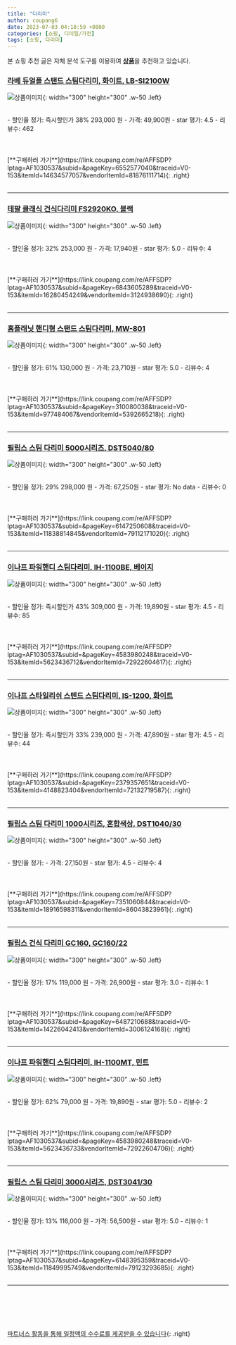 ```yaml
---
title: "다리미"
author: coupang6
date: 2023-07-03 04:18:59 +0800
categories: [쇼핑, 디이털/가전]
tags: [쇼핑, 다리미]
---
```


본 쇼핑 추천 글은 자체 분석 도구를 이용하여 [**상품**](https://link.coupang.com/a/bao1ui)을 추천하고 있습니다.

### [라베 듀얼폴 스탠드 스팀다리미, 화이트, LB-SI2100W](https://link.coupang.com/re/AFFSDP?lptag=AF1030537&subid=&pageKey=6552577040&traceid=V0-153&itemId=14634577057&vendorItemId=81876111714)

![상품이미지](https://thumbnail6.coupangcdn.com/thumbnails/remote/230x230ex/image/rs_quotation_api/nrl1xhlw/fe8a81f460764b22a0a4b043207e6646.jpg){: width="300" height="300" .w-50 .left}


<br>
- 할인율 정가: 즉시할인가 38%  293,000   원
- 가격: 49,900원
- star 평가: 4.5
- 리뷰수: 462
<br>
<br>
<br>
<br>
[**구매하러 가기**](https://link.coupang.com/re/AFFSDP?lptag=AF1030537&subid=&pageKey=6552577040&traceid=V0-153&itemId=14634577057&vendorItemId=81876111714){: .right}
<br>
<br>

---

### [테팔 클래식 건식다리미 FS2920KO, 블랙](https://link.coupang.com/re/AFFSDP?lptag=AF1030537&subid=&pageKey=6843605289&traceid=V0-153&itemId=16280454249&vendorItemId=3124938690)

![상품이미지](https://thumbnail6.coupangcdn.com/thumbnails/remote/230x230ex/image/retail/images/2017/04/11/12/5/e1ce432c-774a-4203-ac03-fc3d43165854.jpg){: width="300" height="300" .w-50 .left}


<br>
- 할인율 정가: 32%  253,000   원
- 가격: 17,940원
- star 평가: 5.0
- 리뷰수: 4
<br>
<br>
<br>
<br>
[**구매하러 가기**](https://link.coupang.com/re/AFFSDP?lptag=AF1030537&subid=&pageKey=6843605289&traceid=V0-153&itemId=16280454249&vendorItemId=3124938690){: .right}
<br>
<br>

---

### [홈플래닛 핸디형 스탠드 스팀다리미, MW-801](https://link.coupang.com/re/AFFSDP?lptag=AF1030537&subid=&pageKey=310080038&traceid=V0-153&itemId=977484067&vendorItemId=5392665218)

![상품이미지](https://thumbnail6.coupangcdn.com/thumbnails/remote/230x230ex/image/retail/images/1055979437804-e0f401c0-510a-4275-bcc1-50b41e7c039c.jpg){: width="300" height="300" .w-50 .left}


<br>
- 할인율 정가: 61%  130,000   원
- 가격: 23,710원
- star 평가: 5.0
- 리뷰수: 4
<br>
<br>
<br>
<br>
[**구매하러 가기**](https://link.coupang.com/re/AFFSDP?lptag=AF1030537&subid=&pageKey=310080038&traceid=V0-153&itemId=977484067&vendorItemId=5392665218){: .right}
<br>
<br>

---

### [필립스 스팀 다리미 5000시리즈, DST5040/80](https://link.coupang.com/re/AFFSDP?lptag=AF1030537&subid=&pageKey=6147250608&traceid=V0-153&itemId=11838814845&vendorItemId=79112171020)

![상품이미지](https://thumbnail7.coupangcdn.com/thumbnails/remote/230x230ex/image/retail/images/1237187685480880-b707c146-2530-4ebb-a606-652e7bd446d6.jpg){: width="300" height="300" .w-50 .left}


<br>
- 할인율 정가: 29%  298,000   원
- 가격: 67,250원
- star 평가: No data
- 리뷰수: 0
<br>
<br>
<br>
<br>
[**구매하러 가기**](https://link.coupang.com/re/AFFSDP?lptag=AF1030537&subid=&pageKey=6147250608&traceid=V0-153&itemId=11838814845&vendorItemId=79112171020){: .right}
<br>
<br>

---

### [이나프 파워핸디 스팀다리미, IH-1100BE, 베이지](https://link.coupang.com/re/AFFSDP?lptag=AF1030537&subid=&pageKey=4583980248&traceid=V0-153&itemId=5623436712&vendorItemId=72922604617)

![상품이미지](https://thumbnail9.coupangcdn.com/thumbnails/remote/230x230ex/image/retail/images/2020/12/10/16/3/99511332-3480-49bc-a70b-3442c033a3f5.jpg){: width="300" height="300" .w-50 .left}


<br>
- 할인율 정가: 즉시할인가 43%  309,000   원
- 가격: 19,890원
- star 평가: 4.5
- 리뷰수: 85
<br>
<br>
<br>
<br>
[**구매하러 가기**](https://link.coupang.com/re/AFFSDP?lptag=AF1030537&subid=&pageKey=4583980248&traceid=V0-153&itemId=5623436712&vendorItemId=72922604617){: .right}
<br>
<br>

---

### [이나프 스타일리쉬 스텐드 스팀다리미, IS-1200, 화이트](https://link.coupang.com/re/AFFSDP?lptag=AF1030537&subid=&pageKey=2379357651&traceid=V0-153&itemId=4148823404&vendorItemId=72132719587)

![상품이미지](https://thumbnail10.coupangcdn.com/thumbnails/remote/230x230ex/image/retail/images/2020/11/10/13/9/ca7c971d-85f3-4c4a-85bd-3e601b4b07a3.jpg){: width="300" height="300" .w-50 .left}


<br>
- 할인율 정가: 즉시할인가 33%  239,000   원
- 가격: 47,890원
- star 평가: 4.5
- 리뷰수: 44
<br>
<br>
<br>
<br>
[**구매하러 가기**](https://link.coupang.com/re/AFFSDP?lptag=AF1030537&subid=&pageKey=2379357651&traceid=V0-153&itemId=4148823404&vendorItemId=72132719587){: .right}
<br>
<br>

---

### [필립스 스팀 다리미 1000시리즈, 혼합색상, DST1040/30](https://link.coupang.com/re/AFFSDP?lptag=AF1030537&subid=&pageKey=7351060844&traceid=V0-153&itemId=18916598311&vendorItemId=86043823961)

![상품이미지](https://thumbnail10.coupangcdn.com/thumbnails/remote/230x230ex/image/retail/images/2787073572509154-1746db7e-a778-410a-a4d8-a605a2547db3.png){: width="300" height="300" .w-50 .left}


<br>
- 할인율 정가: 
- 가격: 27,150원
- star 평가: 4.5
- 리뷰수: 4
<br>
<br>
<br>
<br>
[**구매하러 가기**](https://link.coupang.com/re/AFFSDP?lptag=AF1030537&subid=&pageKey=7351060844&traceid=V0-153&itemId=18916598311&vendorItemId=86043823961){: .right}
<br>
<br>

---

### [필립스 건식 다리미 GC160, GC160/22](https://link.coupang.com/re/AFFSDP?lptag=AF1030537&subid=&pageKey=6487210688&traceid=V0-153&itemId=14226042413&vendorItemId=3006124168)

![상품이미지](https://thumbnail6.coupangcdn.com/thumbnails/remote/230x230ex/image/retail/images/1050298822603483-41bc4417-ff14-4327-9c30-e0988f8c1839.jpg){: width="300" height="300" .w-50 .left}


<br>
- 할인율 정가: 17%  119,000   원
- 가격: 26,900원
- star 평가: 3.0
- 리뷰수: 1
<br>
<br>
<br>
<br>
[**구매하러 가기**](https://link.coupang.com/re/AFFSDP?lptag=AF1030537&subid=&pageKey=6487210688&traceid=V0-153&itemId=14226042413&vendorItemId=3006124168){: .right}
<br>
<br>

---

### [이나프 파워핸디 스팀다리미, IH-1100MT, 민트](https://link.coupang.com/re/AFFSDP?lptag=AF1030537&subid=&pageKey=4583980248&traceid=V0-153&itemId=5623436733&vendorItemId=72922604706)

![상품이미지](https://thumbnail6.coupangcdn.com/thumbnails/remote/230x230ex/image/retail/images/2020/12/10/16/2/ceb54cf6-639f-405d-93f7-ca47429ca7a2.jpg){: width="300" height="300" .w-50 .left}


<br>
- 할인율 정가: 62%  79,000   원
- 가격: 19,890원
- star 평가: 5.0
- 리뷰수: 2
<br>
<br>
<br>
<br>
[**구매하러 가기**](https://link.coupang.com/re/AFFSDP?lptag=AF1030537&subid=&pageKey=4583980248&traceid=V0-153&itemId=5623436733&vendorItemId=72922604706){: .right}
<br>
<br>

---

### [필립스 스팀 다리미 3000시리즈, DST3041/30](https://link.coupang.com/re/AFFSDP?lptag=AF1030537&subid=&pageKey=6148395359&traceid=V0-153&itemId=11849995749&vendorItemId=79123293685)

![상품이미지](https://thumbnail8.coupangcdn.com/thumbnails/remote/230x230ex/image/retail/images/2366221397082357-d192f834-d6ec-4750-931f-b5af848b8b1d.jpg){: width="300" height="300" .w-50 .left}


<br>
- 할인율 정가: 13%  116,000   원
- 가격: 56,500원
- star 평가: 5.0
- 리뷰수: 1
<br>
<br>
<br>
<br>
[**구매하러 가기**](https://link.coupang.com/re/AFFSDP?lptag=AF1030537&subid=&pageKey=6148395359&traceid=V0-153&itemId=11849995749&vendorItemId=79123293685){: .right}
<br>
<br>

---
<br><br><br><br><br> [파트너스 활동을 통해 일정액의 수수료를 제공받을 수 있습니다](https://link.coupang.com/a/bao1ui){: .right}